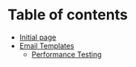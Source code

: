 # Table of contents

* [Initial page](README.md)
* [Email Templates](email-templates-1/README.md)
  * [Performance Testing](email-templates-1/untitled.md)

